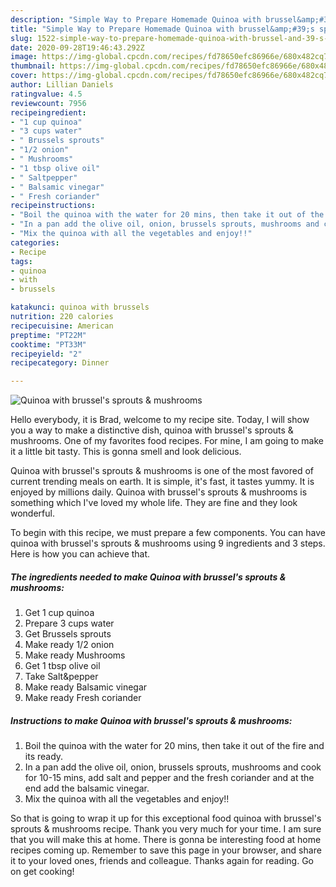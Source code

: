 ```yaml
---
description: "Simple Way to Prepare Homemade Quinoa with brussel&amp;#39;s sprouts &amp;amp; mushrooms"
title: "Simple Way to Prepare Homemade Quinoa with brussel&amp;#39;s sprouts &amp;amp; mushrooms"
slug: 1522-simple-way-to-prepare-homemade-quinoa-with-brussel-and-39-s-sprouts-and-amp-mushrooms
date: 2020-09-28T19:46:43.292Z
image: https://img-global.cpcdn.com/recipes/fd78650efc86966e/680x482cq70/quinoa-with-brussels-sprouts-mushrooms-recipe-main-photo.jpg
thumbnail: https://img-global.cpcdn.com/recipes/fd78650efc86966e/680x482cq70/quinoa-with-brussels-sprouts-mushrooms-recipe-main-photo.jpg
cover: https://img-global.cpcdn.com/recipes/fd78650efc86966e/680x482cq70/quinoa-with-brussels-sprouts-mushrooms-recipe-main-photo.jpg
author: Lillian Daniels
ratingvalue: 4.5
reviewcount: 7956
recipeingredient:
- "1 cup quinoa"
- "3 cups water"
- " Brussels sprouts"
- "1/2 onion"
- " Mushrooms"
- "1 tbsp olive oil"
- " Saltpepper"
- " Balsamic vinegar"
- " Fresh coriander"
recipeinstructions:
- "Boil the quinoa with the water for 20 mins, then take it out of the fire and its ready."
- "In a pan add the olive oil, onion, brussels sprouts, mushrooms and cook for 10-15 mins, add salt and pepper and the fresh coriander and at the end add the balsamic vinegar."
- "Mix the quinoa with all the vegetables and enjoy!!"
categories:
- Recipe
tags:
- quinoa
- with
- brussels

katakunci: quinoa with brussels 
nutrition: 220 calories
recipecuisine: American
preptime: "PT22M"
cooktime: "PT33M"
recipeyield: "2"
recipecategory: Dinner

---
```



![Quinoa with brussel&#39;s sprouts &amp; mushrooms](https://img-global.cpcdn.com/recipes/fd78650efc86966e/680x482cq70/quinoa-with-brussels-sprouts-mushrooms-recipe-main-photo.jpg)

Hello everybody, it is Brad, welcome to my recipe site. Today, I will show you a way to make a distinctive dish, quinoa with brussel&#39;s sprouts &amp; mushrooms. One of my favorites food recipes. For mine, I am going to make it a little bit tasty. This is gonna smell and look delicious.



Quinoa with brussel&#39;s sprouts &amp; mushrooms is one of the most favored of current trending meals on earth. It is simple, it's fast, it tastes yummy. It is enjoyed by millions daily. Quinoa with brussel&#39;s sprouts &amp; mushrooms is something which I've loved my whole life. They are fine and they look wonderful.


To begin with this recipe, we must prepare a few components. You can have quinoa with brussel&#39;s sprouts &amp; mushrooms using 9 ingredients and 3 steps. Here is how you can achieve that.

<!--inarticleads1-->

##### The ingredients needed to make Quinoa with brussel&#39;s sprouts &amp; mushrooms:

1. Get 1 cup quinoa
1. Prepare 3 cups water
1. Get  Brussels sprouts
1. Make ready 1/2 onion
1. Make ready  Mushrooms
1. Get 1 tbsp olive oil
1. Take  Salt&amp;pepper
1. Make ready  Balsamic vinegar
1. Make ready  Fresh coriander




<!--inarticleads2-->

##### Instructions to make Quinoa with brussel&#39;s sprouts &amp; mushrooms:

1. Boil the quinoa with the water for 20 mins, then take it out of the fire and its ready.
1. In a pan add the olive oil, onion, brussels sprouts, mushrooms and cook for 10-15 mins, add salt and pepper and the fresh coriander and at the end add the balsamic vinegar.
1. Mix the quinoa with all the vegetables and enjoy!!




So that is going to wrap it up for this exceptional food quinoa with brussel&#39;s sprouts &amp; mushrooms recipe. Thank you very much for your time. I am sure that you will make this at home. There is gonna be interesting food at home recipes coming up. Remember to save this page in your browser, and share it to your loved ones, friends and colleague. Thanks again for reading. Go on get cooking!
